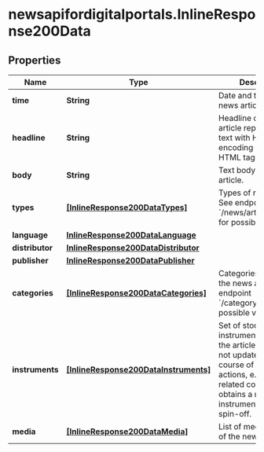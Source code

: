 # newsapifordigitalportals.InlineResponse200Data

## Properties

Name | Type | Description | Notes
------------ | ------------- | ------------- | -------------
**time** | **String** | Date and time of the news article. | [optional] 
**headline** | **String** | Headline of the news article represented as text with HTML entity encoding but without HTML tags. | [optional] 
**body** | **String** | Text body of the news article. | [optional] 
**types** | [**[InlineResponse200DataTypes]**](InlineResponse200DataTypes.md) | Types of news article. See endpoint &#x60;/news/article/type/list&#x60; for possible values. | [optional] 
**language** | [**InlineResponse200DataLanguage**](InlineResponse200DataLanguage.md) |  | [optional] 
**distributor** | [**InlineResponse200DataDistributor**](InlineResponse200DataDistributor.md) |  | [optional] 
**publisher** | [**InlineResponse200DataPublisher**](InlineResponse200DataPublisher.md) |  | [optional] 
**categories** | [**[InlineResponse200DataCategories]**](InlineResponse200DataCategories.md) | Categories related to the news article. See endpoint &#x60;/category/list&#x60; for possible values. | [optional] 
**instruments** | [**[InlineResponse200DataInstruments]**](InlineResponse200DataInstruments.md) | Set of stock instruments related to the article. The set is not updated in the course of corporate actions, e.g. when the related company obtains a new instrument after a spin-off. | [optional] 
**media** | [**[InlineResponse200DataMedia]**](InlineResponse200DataMedia.md) | List of media elements of the news article. | [optional] 


